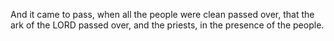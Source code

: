 And it came to pass, when all the people were clean passed over, that the ark of the LORD passed over, and the priests, in the presence of the people.
